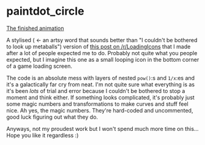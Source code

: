 # paintdot_circle
[The finished animation](https://imgur.com/a/aDG5WKB)

A stylised ( <- an artsy word that sounds better than "I couldn't be bothered to look up metaballs") version of [this post on /r/LoadingIcons](https://www.reddit.com/r/LoadingIcons/comments/hgmfmb/this_would_make_a_great_loading_icon/) that I made after a lot of people expected me to do. Probably not quite what you people expected, but I imagine this one as a small looping icon in the bottom corner of a game loading screen. 

The code is an absolute mess with layers of nested `pow()`:s and `1/x`:es and it's a galactically far cry from neat. I'm not quite sure what everything is as it's been *lots* of trial and error because I couldn't be bothered to stop a moment and think either. If something looks complicated, it's probably just some magic numbers and transformations to make curves and stuff feel nice. Ah yes, the magic numbers. They're hard-coded and uncommented, good luck figuring out what they do.

Anyways, not my proudest work but I won't spend much more time on this... Hope you like it regardless :)